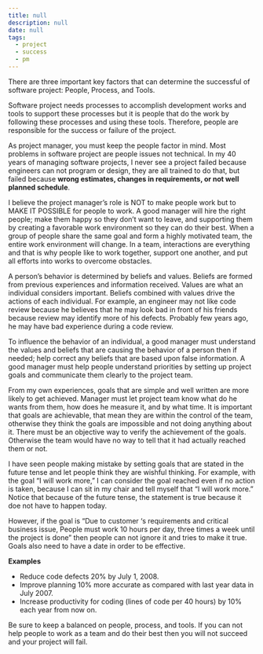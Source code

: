 ```yaml
---
title: null
description: null
date: null
tags:
  - project
  - success
  - pm
---
```


There are three important key factors that can determine the successful of software project: People, Process, and Tools.

Software project needs processes to accomplish development works and tools to support these processes but it is people that do the work by following these processes and using these tools. Therefore, people are responsible for the success or failure of the project.

As project manager, you must keep the people factor in mind. Most problems in software project are people issues not technical. In my 40 years of managing software projects, I never see a project failed because engineers can not program or design, they are all trained to do that, but failed because **wrong estimates, changes in requirements, or not well planned schedule**.

I believe the project manager’s role is NOT to make people work but to MAKE IT POSSIBLE for people to work. A good manager will hire the right people; make them happy so they don’t want to leave, and supporting them by creating a favorable work environment so they can do their best. When a group of people share the same goal and form a highly motivated team, the entire work environment will change. In a team, interactions are everything and that is why people like to work together, support one another, and put all efforts into works to overcome obstacles.

A person’s behavior is determined by beliefs and values. Beliefs are formed from previous experiences and information received. Values are what an individual considers important. Beliefs combined with values drive the actions of each individual. For example, an engineer may not like code review because he believes that he may look bad in front of his friends because review may identify more of his defects. Probably few years ago, he may have bad experience during a code review.

To influence the behavior of an individual, a good manager must understand the values and beliefs that are causing the behavior of a person then if needed; help correct any beliefs that are based upon false information. A good manager must help people understand priorities by setting up project goals and communicate them clearly to the project team.

From my own experiences, goals that are simple and well written are more likely to get achieved. Manager must let project team know what do he wants from them, how does he measure it, and by what time. It is important that goals are achievable, that mean they are within the control of the team, otherwise they think the goals are impossible and not doing anything about it. There must be an objective way to verify the achievement of the goals. Otherwise the team would have no way to tell that it had actually reached them or not.

I have seen people making mistake by setting goals that are stated in the future tense and let people think they are wishful thinking. For example, with the goal “I will work more,” I can consider the goal reached even if no action is taken, because I can sit in my chair and tell myself that “I will work more.” Notice that because of the future tense, the statement is true because it doe not have to happen today.

However, if the goal is “Due to customer ‘s requirements and critical business issue, People must work 10 hours per day, three times a week until the project is done” then people can not ignore it and tries to make it true. Goals also need to have a date in order to be effective.

**Examples**

- Reduce code defects 20% by July 1, 2008.
- Improve planning 10% more accurate as compared with last year data in July 2007.
- Increase productivity for coding (lines of code per 40 hours) by 10% each year from now on.

Be sure to keep a balanced on people, process, and tools. If you can not help people to work as a team and do their best then you will not succeed and your project will fail.
